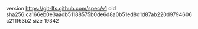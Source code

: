 version https://git-lfs.github.com/spec/v1
oid sha256:ca166eb0e3aadb51188575b0de6d8a0b51ed8d1d87ab220d9794606c211f63b2
size 19342

